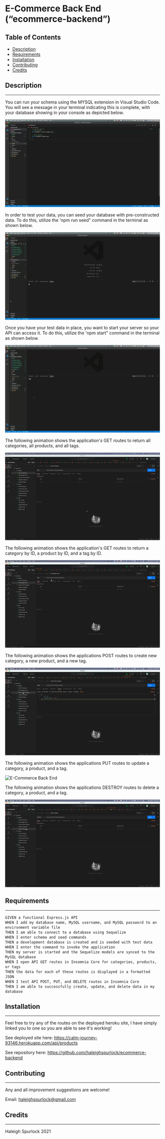 # **E-Commerce Back End (“ecommerce-backend”)**

## Table of Contents

* [Description](#description)
* [Requirements](#requirements)
* [Installation](#installation)
* [Contributing](#contributing)
* [Credits](#credits)

## Description
---
You can run your schema using the MYSQL extension in Visual Studio Code. You will see a message in your terminal indicating this is complete, with your database showing in your console as depicted below.

![E-Commerce Back End](/assets/schemaRun.gif)

In order to test your data, you can seed your database with pre-constructed data. To do this, utilize the 'npm run seed" command in the terminal as shown below.

![E-Commerce Back End](/assets/seedRun.gif)

Once you have your test data in place, you want to start your server so your API can access it. To do this, utilize the 'npm start" command in the terminal as shown below.

![E-Commerce Back End](/assets/npmSTART.gif)

The following animation shows the application's GET routes to return all categories, all products, and all tags.

![E-Commerce Back End](/assets/postman-all.gif)

The following animation shows the application's GET routes to return a category by ID, a product by ID, and a tag by ID.

![E-Commerce Back End](/assets/postman-byID.gif)

The following animation shows the applications POST routes to create new category, a new product, and a new tag.

![E-Commerce Back End](/assets/postman-create.gif)

The following animation shows the applications PUT routes to update a category, a product, and a tag.

![E-Commerce Back End](/assets/postman-update.gif)

The following animation shows the applications DESTROY routes to delete a category, a product, and a tag.

![E-Commerce Back End](/assets/postman-delete.gif)

## Requirements 
---
```
GIVEN a functional Express.js API
WHEN I add my database name, MySQL username, and MySQL password to an environment variable file
THEN I am able to connect to a database using Sequelize
WHEN I enter schema and seed commands
THEN a development database is created and is seeded with test data
WHEN I enter the command to invoke the application
THEN my server is started and the Sequelize models are synced to the MySQL database
WHEN I open API GET routes in Insomnia Core for categories, products, or tags
THEN the data for each of these routes is displayed in a formatted JSON
WHEN I test API POST, PUT, and DELETE routes in Insomnia Core
THEN I am able to successfully create, update, and delete data in my database
```

## Installation
---
Feel free to try any of the routes on the deployed heroku site, I have simply linked you to one so you are able to see it's working! 

See deployed site here: https://calm-journey-93146.herokuapp.com/api/products

See repository here: https://github.com/haleighspurlock/ecommerce-backend
## Contributing
---

Any and all improvement suggestions are welcome! 

Email: haleighspurlock@gmail.com

## Credits
---
Haleigh Spurlock 2021